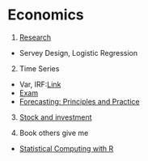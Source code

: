 # Economics

1. [Research](https://github.com/ZhijunLiu96/Economics/blob/master/Research.pdf)
- Servey Design, Logistic Regression

2. Time Series
- Var, IRF:[Link](https://github.com/ZhijunLiu96/Economics/blob/master/TimeSeries.pdf)
- [Exam](https://github.com/ZhijunLiu96/Economics/blob/master/TimeSeriesExam.pdf)
- [Forecasting: Principles and Practice](https://otexts.com/fpp2/)

3. [Stock and investment](https://github.com/ZhijunLiu96/Economics/blob/master/StockPriceAnalysis.pdf)

4. Book others give me
- [Statistical Computing with R](https://github.com/ZhijunLiu96/Economics/blob/master/Statistical%20Computing%20with%20R.pdf)